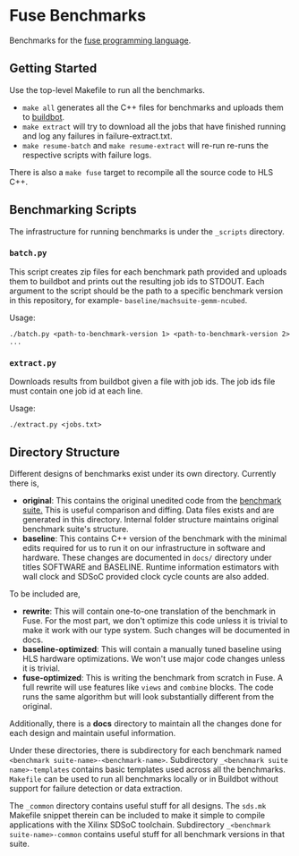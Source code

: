 # Fuse Benchmarks

Benchmarks for the [fuse programming language](https://github.com/cucapra/seashell).


## Getting Started

Use the top-level Makefile to run all the benchmarks.

- `make all` generates all the C++ files for benchmarks and uploads them to
  [buildbot](http://gorgonzola.cs.cornell.edu:8000/).
- `make extract` will try to download all the jobs that have finished running
  and log any failures in failure-extract.txt.
- `make resume-batch` and `make resume-extract` will re-run
  re-runs the respective scripts with failure logs.

There is also a `make fuse` target to recompile all the source code to HLS C++.


## Benchmarking Scripts

The infrastructure for running benchmarks is under the `_scripts` directory.

### `batch.py`

This script creates zip files for each benchmark path provided and uploads them
to buildbot and prints out the resulting job ids to STDOUT. Each argument to the 
script should be the path to a specific benchmark version in this repository, 
for example- `baseline/machsuite-gemm-ncubed`.

Usage:

    ./batch.py <path-to-benchmark-version 1> <path-to-benchmark-version 2> ...

### `extract.py`

Downloads results from buildbot given a file with job ids. The job ids file
must contain one job id at each line.

Usage:

    ./extract.py <jobs.txt>


## Directory Structure

Different designs of benchmarks exist under its own directory. Currently there is,
- **original**: This contains the original unedited code from the [benchmark
  suite.](https://github.com/breagen/MachSuite/) This is useful comparison 
  and diffing. Data files exists and are generated in this directory. Internal 
  folder structure maintains original benchmark suite's structure.
- **baseline**: This contains C++ version of the benchmark with the minimal edits
  required for us to run it on our infrastructure in software and hardware. These changes are documented in
  `docs/` directory under titles SOFTWARE and BASELINE. Runtime information estimators with wall clock and SDSoC provided clock cycle counts are also added. 

To be included are,
- **rewrite**: This will contain one-to-one translation of the benchmark in Fuse.
  For the most part, we don't optimize this code unless it is trivial to
  make it work with our type system. Such changes will be documented in docs.
- **baseline-optimized**: This will contain a manually tuned baseline using 
  HLS hardware optimizations. We won't use major code changes unless it is trivial.
- **fuse-optimized**: This is writing the benchmark from scratch in Fuse. A full
  rewrite will use features like `views` and `combine` blocks. The code runs the
  same algorithm but will look substantially different from the original.

Additionally, there is a **docs** directory to maintain all the changes done for each design and maintain useful information.

Under these directories, there is subdirectory for each benchmark named `<benchmark suite-name>-<benchmark-name>`. Subdirectory `_<benchmark suite name>-templates` contains basic templates used across all the benchmarks. `Makefile` can be used to run all benchmarks locally or in Buildbot without support for failure detection or data extraction.

The `_common` directory contains useful stuff for all designs. The `sds.mk` Makefile snippet therein can be included to make it simple to compile applications with the Xilinx SDSoC toolchain. Subdirectory `_<benchmark suite-name>-common` contains useful stuff for all benchmark versions in that suite. 

